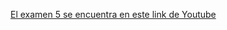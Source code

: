 <a href="https://www.youtube.com/watch?v=AZv6_TsWwz4" target="_blank">El examen 5 se encuentra en este link de Youtube</a>
